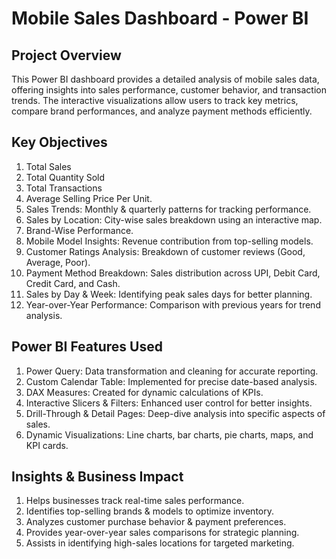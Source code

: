 # Mobile Sales Dashboard - Power BI

##  Project Overview
This Power BI dashboard provides a detailed analysis of mobile sales data, offering insights into sales performance, customer behavior, and transaction trends. The interactive visualizations allow users to track key metrics, compare brand performances, and analyze payment methods efficiently.

##  Key Objectives
1. Total Sales
2. Total Quantity Sold
3. Total Transactions
4. Average Selling Price Per Unit.
5. Sales Trends: Monthly & quarterly patterns for tracking performance.
6. Sales by Location: City-wise sales breakdown using an interactive map.
7. Brand-Wise Performance.
8. Mobile Model Insights: Revenue contribution from top-selling models.
9. Customer Ratings Analysis: Breakdown of customer reviews (Good, Average, Poor).
10. Payment Method Breakdown: Sales distribution across UPI, Debit Card, Credit Card, and Cash.
11. Sales by Day & Week: Identifying peak sales days for better planning.
12. Year-over-Year Performance: Comparison with previous years for trend analysis.

##  Power BI Features Used
1. Power Query: Data transformation and cleaning for accurate reporting.
2. Custom Calendar Table: Implemented for precise date-based analysis.
3. DAX Measures: Created for dynamic calculations of KPIs.
4. Interactive Slicers & Filters: Enhanced user control for better insights.
5. Drill-Through & Detail Pages: Deep-dive analysis into specific aspects of sales.
6. Dynamic Visualizations: Line charts, bar charts, pie charts, maps, and KPI cards.

## Insights & Business Impact
1. Helps businesses track real-time sales performance.
2. Identifies top-selling brands & models to optimize inventory.
3. Analyzes customer purchase behavior & payment preferences.
4. Provides year-over-year sales comparisons for strategic planning.
5. Assists in identifying high-sales locations for targeted marketing.

